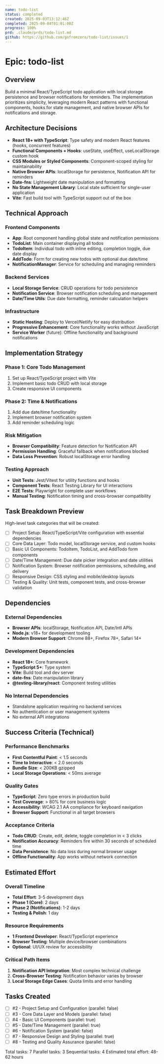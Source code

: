 ```yaml
---
name: todo-list
status: completed
created: 2025-09-03T13:12:46Z
completed: 2025-09-04T01:01:00Z
progress: 100%
prd: .claude/prds/todo-list.md
github: https://github.com/gofromzero/todo-list/issues/1
---
```


# Epic: todo-list

## Overview

Build a minimal React/TypeScript todo application with local storage persistence and browser notifications for reminders. The implementation prioritizes simplicity, leveraging modern React patterns with functional components, hooks for state management, and native browser APIs for notifications and storage.

## Architecture Decisions

- **React 18+ with TypeScript**: Type safety and modern React features (hooks, concurrent features)
- **Functional Components + Hooks**: useState, useEffect, useLocalStorage custom hook
- **CSS Modules or Styled Components**: Component-scoped styling for maintainability
- **Native Browser APIs**: localStorage for persistence, Notification API for reminders
- **Date-fns**: Lightweight date manipulation and formatting
- **No State Management Library**: Local state sufficient for single-user application
- **Vite**: Fast build tool with TypeScript support out of the box

## Technical Approach

### Frontend Components
- **App**: Root component handling global state and notification permissions
- **TodoList**: Main container displaying all todos
- **TodoItem**: Individual todo with inline editing, completion toggle, due date display
- **AddTodo**: Form for creating new todos with optional due date/time
- **NotificationManager**: Service for scheduling and managing reminders

### Backend Services
- **Local Storage Service**: CRUD operations for todo persistence
- **Notification Service**: Browser notification scheduling and management
- **Date/Time Utils**: Due date formatting, reminder calculation helpers

### Infrastructure
- **Static Hosting**: Deploy to Vercel/Netlify for easy distribution
- **Progressive Enhancement**: Core functionality works without JavaScript
- **Service Worker** (future): Offline functionality and background notifications

## Implementation Strategy

### Phase 1: Core Todo Management
1. Set up React/TypeScript project with Vite
2. Implement basic todo CRUD with local storage
3. Create responsive UI components

### Phase 2: Time & Notifications  
1. Add due date/time functionality
2. Implement browser notification system
3. Add reminder scheduling logic

### Risk Mitigation
- **Browser Compatibility**: Feature detection for Notification API
- **Permission Handling**: Graceful fallback when notifications blocked
- **Data Loss Prevention**: Robust localStorage error handling

### Testing Approach
- **Unit Tests**: Jest/Vitest for utility functions and hooks
- **Component Tests**: React Testing Library for UI interactions
- **E2E Tests**: Playwright for complete user workflows
- **Manual Testing**: Notification timing and cross-browser compatibility

## Task Breakdown Preview

High-level task categories that will be created:
- [ ] Project Setup: React/TypeScript/Vite configuration with essential dependencies
- [ ] Core Data Layer: Todo model, localStorage service, and custom hooks
- [ ] Basic UI Components: TodoItem, TodoList, and AddTodo form components
- [ ] Date/Time Management: Due date picker integration and date utilities
- [ ] Notification System: Browser notification permissions, scheduling, and delivery
- [ ] Responsive Design: CSS styling and mobile/desktop layouts
- [ ] Testing & Quality: Unit tests, component tests, and cross-browser validation

## Dependencies

### External Dependencies
- **Browser APIs**: localStorage, Notification API, Date/Intl APIs
- **Node.js**: v18+ for development tooling
- **Modern Browser Support**: Chrome 88+, Firefox 78+, Safari 14+

### Development Dependencies
- **React 18+**: Core framework
- **TypeScript 5+**: Type system
- **Vite**: Build tool and dev server
- **date-fns**: Date manipulation library
- **@testing-library/react**: Component testing utilities

### No Internal Dependencies
- Standalone application requiring no backend services
- No authentication or user management systems
- No external API integrations

## Success Criteria (Technical)

### Performance Benchmarks
- **First Contentful Paint**: < 1.5 seconds
- **Time to Interactive**: < 2.0 seconds
- **Bundle Size**: < 200KB gzipped
- **Local Storage Operations**: < 50ms average

### Quality Gates
- **TypeScript**: Zero type errors in production build
- **Test Coverage**: > 80% for core business logic
- **Accessibility**: WCAG 2.1 AA compliance for keyboard navigation
- **Browser Support**: Functional in all target browsers

### Acceptance Criteria
- **Todo CRUD**: Create, edit, delete, toggle completion in < 3 clicks
- **Notification Accuracy**: Reminders fire within 30 seconds of scheduled time
- **Data Persistence**: No data loss during normal browser usage
- **Offline Functionality**: App works without network connection

## Estimated Effort

### Overall Timeline
- **Total Effort**: 3-5 development days
- **Phase 1 (Core)**: 2 days
- **Phase 2 (Notifications)**: 1-2 days
- **Testing & Polish**: 1 day

### Resource Requirements
- **1 Frontend Developer**: React/TypeScript experience
- **Browser Testing**: Multiple device/browser combinations
- **Optional**: UI/UX review for accessibility

### Critical Path Items
1. **Notification API Integration**: Most complex technical challenge
2. **Cross-Browser Testing**: Notification behavior varies by browser
3. **Local Storage Edge Cases**: Quota limits and error handling

## Tasks Created
- [ ] #2 - Project Setup and Configuration (parallel: false)
- [ ] #3 - Core Data Layer and Models (parallel: false)
- [ ] #4 - Basic UI Components (parallel: true)
- [ ] #5 - Date/Time Management (parallel: true)
- [ ] #6 - Notification System (parallel: false)
- [ ] #7 - Responsive Design and Styling (parallel: true)
- [ ] #8 - Testing and Quality Assurance (parallel: false)

Total tasks: 7
Parallel tasks: 3
Sequential tasks: 4
Estimated total effort: 48-62 hours
